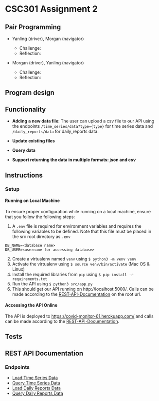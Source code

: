 # CSC301 Assignment 2

## Pair Programming

* Yanling (driver), Morgan (navigator)
  * Challenge: 
  * Reflection:

* Morgan (driver), Yanling (navigator)
  * Challenge: 
  * Reflection:

## Program design



## Functionality

* **Adding a new data file**: The user can upload a csv file to our API using the endpoints `/time_series/data?type={type}` for time series data and `/daily_reports/data` for daily_reports data.

* **Update existing files**
* **Query data**
* **Support returning the data in multiple formats: json and csv**


## Instructions 

### Setup

#### Running on Local Machine

To ensure proper configuration while running on a local machine, ensure that you follow the following steps:

1. A `.env` file is required for environment variables and requires the following variables to be defined. Note that this file must be placed in the src root directory as `.env`

  ```
  DB_NAME=<database name>
  DB_USER=<username for accessing database>
  ```
  
 2. Create a virtualenv named `venv` using `$ python3 -m venv venv`
 3. Activate the virtualenv using `$ source venv/bin/activate` (Mac OS & Linux)
 4. Install the required libraries from `pip` using `$ pip install -r requirements.txt`
 5. Run the API using `$ python3 src/app.py`
 6. This should get our API running on http://localhost:5000/. Calls can be made according to the [REST-API-Documentation](#rest-api-documentation) on the root url.

#### Accessing the API Online

The API is deployed to https://covid-monitor-61.herokuapp.com/ and calls can be made according to the [REST-API-Documentation](#rest-api-documentation).


## Tests


## REST API Documentation

### Endpoints

* [Load Time Series Data](https://github.com/csc301-fall-2021/assignment-2-61-yanling-h-shin19991207/blob/develop/docs/load_time_series.md)
* [Query Time Series Data](https://github.com/csc301-fall-2021/assignment-2-61-yanling-h-shin19991207/blob/develop/docs/query_time_series.md)
* [Load Daily Reports Data](https://github.com/csc301-fall-2021/assignment-2-61-yanling-h-shin19991207/blob/develop/docs/load_daily_reports.md)
* [Query Daily Reports Data](https://github.com/csc301-fall-2021/assignment-2-61-yanling-h-shin19991207/blob/develop/docs/query_daily_reports.md)
